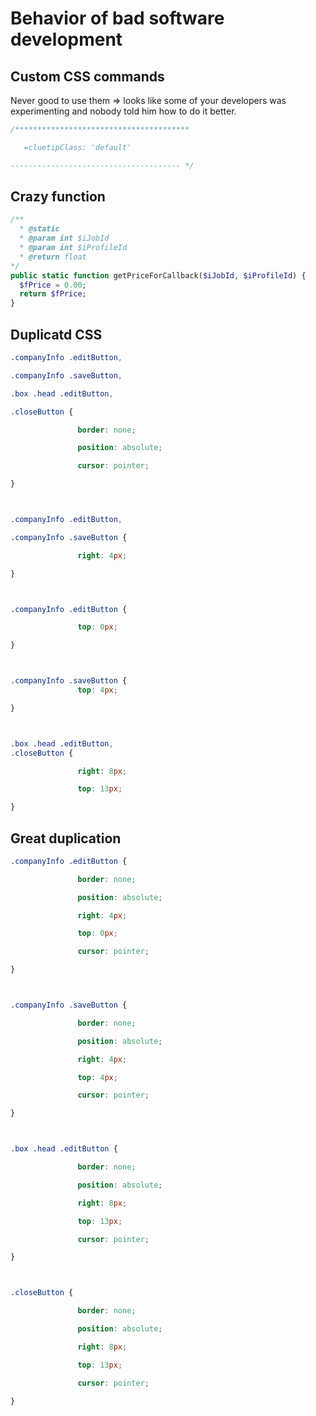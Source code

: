# Behavior of bad software development


## Custom CSS commands

Never good to use them => looks like some of your developers was experimenting and nobody told him
how to do it better.

```css
/***************************************

   =cluetipClass: 'default'

-------------------------------------- */
```


## Crazy function
```php
/**
  * @static
  * @param int $iJobId
  * @param int $iProfileId
  * @return float
*/
public static function getPriceForCallback($iJobId, $iProfileId) {
  $fPrice = 0.00;
  return $fPrice;
}
```

## Duplicatd CSS

```css
.companyInfo .editButton,

.companyInfo .saveButton,

.box .head .editButton,

.closeButton {

               border: none;

               position: absolute;

               cursor: pointer;

}



.companyInfo .editButton,

.companyInfo .saveButton {

               right: 4px;

}



.companyInfo .editButton {

               top: 0px;

}



.companyInfo .saveButton {
               top: 4px;

}



.box .head .editButton,
.closeButton {

               right: 8px;

               top: 13px;

}
```

## Great duplication
```css
.companyInfo .editButton {

               border: none;

               position: absolute;

               right: 4px;

               top: 0px;

               cursor: pointer;

}



.companyInfo .saveButton {

               border: none;

               position: absolute;

               right: 4px;

               top: 4px;

               cursor: pointer;

}



.box .head .editButton {

               border: none;

               position: absolute;

               right: 8px;

               top: 13px;

               cursor: pointer;

}



.closeButton {

               border: none;

               position: absolute;

               right: 8px;

               top: 13px;

               cursor: pointer;

}
```


